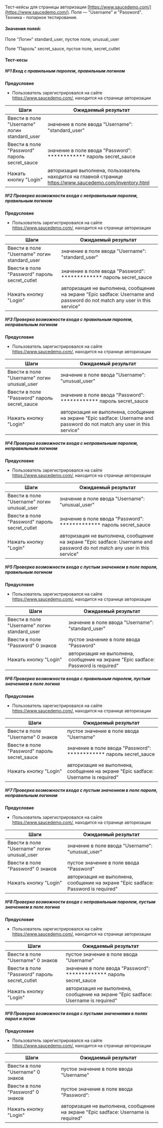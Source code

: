 Тест-кейсы для страницы авторизации [https://www.saucedemo.com/](https://www.saucedemo.com/). Поля — "Username" и "Password". Техника - попарное тестирование.



#### Значения полей:

Поле "Логин" 
standard_user, пустое поле, unusual_user

Поле "Пароль"
secret_sauce, пустое поле, secret_cutlet


#### Тест-кесы
##### __№1 Вход с правильным паролем, правильным логином__
__Предусловие__ 
* Пользователь зарегистрировался на сайте https://www.saucedemo.com/, находится на странице авторизации

|Шаги|Ожидаемый результат|
|----|-------------------|
|Ввести в поле "Username" логин standard_user|значение в поле ввода "Username":  "standard_user"|
|Ввести в поле "Password" пароль secret_sauce| значение в поле ввода "Password": ************ пароль secret_sauce|
|Нажать кнопку "Login"|авторизация выполнена, пользователь находится на главной странице https://www.saucedemo.com/inventory.html|

##### __№2 Проверка возможности входа с неправильным паролем, правильным логином__
__Предусловие__ 
* Пользователь зарегистрировался на сайте https://www.saucedemo.com/, находится на странице авторизации

|Шаги|Ожидаемый результат|
|----|-------------------|
|Ввести в поле "Username" логин standard_user|значение в поле ввода "Username":  "standard_user"|
|Ввести в поле "Password" пароль secret_cutlet| значение в поле ввода "Password": ************* пароль secret_sauce|
|Нажать кнопку "Login"|авторизация не выполнена, сообщение на экране "Epic sadface: Username and password do not match any user in this service"|


##### __№3 Проверка возможности входа с правильным паролем, неправильным логином__
__Предусловие__ 
* Пользователь зарегистрировался на сайте https://www.saucedemo.com/, находится на странице авторизации

|Шаги|Ожидаемый результат|
|----|-------------------|
|Ввести в поле "Username" логин unusual_user|значение в поле ввода "Username":  "unusual_user"|
|Ввести в поле "Password" пароль secret_sauce| значение в поле ввода "Password": ************ пароль secret_sauce|
|Нажать кнопку "Login"|авторизация не выполнена, сообщение на экране "Epic sadface: Username and password do not match any user in this service"|

##### __№4 Проверка возможности входа с неправильным паролем, неправильным логином__
__Предусловие__ 
* Пользователь зарегистрировался на сайте https://www.saucedemo.com/, находится на странице авторизации

|Шаги|Ожидаемый результат|
|----|-------------------|
|Ввести в поле "Username" логин unusual_user|значение в поле ввода "Username":  "unusual_user"|
|Ввести в поле "Password" пароль secret_cutlet| значение в поле ввода "Password": ************* пароль secret_sauce|
|Нажать кнопку "Login"|авторизация не выполнена, сообщение на экране "Epic sadface: Username and password do not match any user in this service"|

##### __№5 Проверка возможности входа с пустым значением в поле пароля, правильным логином__
__Предусловие__ 
* Пользователь зарегистрировался на сайте https://www.saucedemo.com/, находится на странице авторизации

|Шаги|Ожидаемый результат|
|----|-------------------|
|Ввести в поле "Username" логин standard_user|значение в поле ввода "Username":  "standard_user"|
|Ввести в поле "Password" 0 знаков | пустое значение в поле ввода "Password"|
|Нажать кнопку "Login"|авторизация не выполнена, сообщение на экране "Epic sadface: Password is required"|

##### __№6 Проверка возможности входа с правильным паролем, пустым значением в поле логина__
__Предусловие__ 
* Пользователь зарегистрировался на сайте https://www.saucedemo.com/, находится на странице авторизации

|Шаги|Ожидаемый результат|
|----|-------------------|
|Ввести в поле "Username" 0 знаков|пустое значение в поле ввода "Username"|
|Ввести в поле "Password" пароль secret_sauce| значение в поле ввода "Password": ************ пароль secret_sauce|
|Нажать кнопку "Login"|авторизация не выполнена, сообщение на экране "Epic sadface: Username is required"|

##### __№7 Проверка возможности входа с пустым значением в поле пароля, неправильным логином__
__Предусловие__ 
* Пользователь зарегистрировался на сайте https://www.saucedemo.com/, находится на странице авторизации

|Шаги|Ожидаемый результат|
|----|-------------------|
|Ввести в поле "Username" логин unusual_user|значение в поле ввода "Username":  "unusual_user"|
|Ввести в поле "Password" 0 знаков | пустое значение в поле ввода "Password"|
|Нажать кнопку "Login"|авторизация не выполнена, сообщение на экране "Epic sadface: Password is required"|

##### __№8 Проверка возможности входа с неправильным паролем, пустым значением в поле логина__
__Предусловие__ 
* Пользователь зарегистрировался на сайте https://www.saucedemo.com/, находится на странице авторизации

|Шаги|Ожидаемый результат|
|----|-------------------|
|Ввести в поле "Username" 0 знаков|пустое значение в поле ввода "Username"|
|Ввести в поле "Password" пароль secret_cutlet| значение в поле ввода "Password": ************* пароль secret_sauce|
|Нажать кнопку "Login"|авторизация не выполнена, сообщение на экране "Epic sadface: Username is required"|

##### __№9 Проверка возможности входа с пустыми значениями в полях парол и логин__
__Предусловие__ 
* Пользователь зарегистрировался на сайте https://www.saucedemo.com/, находится на странице авторизации

|Шаги|Ожидаемый результат|
|----|-------------------|
|Ввести в поле "Username" 0 знаков|пустое значение в поле ввода "Username"|
|Ввести в поле "Password" 0 знаков | пустое значение в поле ввода "Password":|
|Нажать кнопку "Login"|авторизация не выполнена, сообщение на экране "Epic sadface: Username is required"|






















   
   
